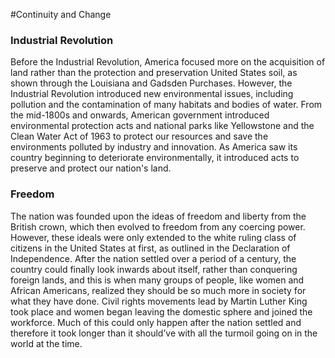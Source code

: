 #Continuity and Change

### Industrial Revolution
Before the Industrial Revolution, America focused more on the acquisition of land rather than the protection and preservation United States soil,  as shown through the Louisiana and Gadsden Purchases. However, the Industrial Revolution introduced new environmental issues, including pollution and the contamination of many habitats and bodies of water. From the mid-1800s and onwards, American government introduced environmental protection acts and national parks like Yellowstone and the Clean Water Act of 1963 to protect our resources and save the environments polluted by industry and innovation. As America saw its country beginning to deteriorate environmentally, it introduced acts to preserve and protect our nation's land.

### Freedom

The nation was founded upon the ideas of freedom and liberty from the British crown, which then evolved to freedom from any coercing power. However, these ideals were only extended to the white ruling class of citizens in the United States at first, as outlined in the Declaration of Independence. After the nation settled over a period of a century, the country could finally look inwards about itself, rather than conquering foreign lands, and this is when many groups of people, like women and African Americans, realized they should be so much more in society for what they have done. Civil rights movements lead by Martin Luther King took place and women began leaving the domestic sphere and joined the workforce. Much of this could only happen after the nation settled and therefore it took longer than it should’ve with all the turmoil going on in the world at the time.
